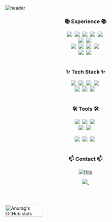 <!--타이틀 부분-->
![header](https://capsule-render.vercel.app/api?text=I%20am%20geumcomo&type=venom&animation=fadeIn&height=160)

<!--내용 부분-->
<h3 align="center">📚 Experience 📚</h3>
<div align="center">
  <img src="https://img.shields.io/badge/html5-E34F26.svg?style=for-the-badge&logo=html5&logoColor=white" />&nbsp
  <img src="https://img.shields.io/badge/javascript-F7DF1E.svg?style=for-the-badge&logo=javascript&logoColor=20232a" />&nbsp
  <img src="https://img.shields.io/badge/JSP-FF5722?style=for-the-badge" />&nbsp
  <img src="https://img.shields.io/badge/react-20232a.svg?style=for-the-badge&logo=react&logoColor=61DAFB" />&nbsp
  <img src="https://img.shields.io/badge/Next.js-333333?style=for-the-badge&logo=next.js&logoColor=FFFFFF" />&nbsp
</div>

<div align="center">
  <img src="https://img.shields.io/badge/css3-1572B6.svg?style=for-the-badge&logo=css3&logoColor=white" />&nbsp
  <img src="https://img.shields.io/badge/tailwindcss-1daabb.svg?style=for-the-badge&logo=tailwind-css&logoColor=white" />&nbsp
</div>

<div align="center">
  <img src="https://img.shields.io/badge/JAVA-F8981D?style=for-the-badge"/>&nbsp
  <img src="https://img.shields.io/badge/Spring-282c34?style=for-the-badge&logo=spring&logoColor=6DB33F"/>&nbsp
  <img src="https://img.shields.io/badge/SpringBoot-1A1A1A?style=for-the-badge&logo=springboot&logoColor=6DB33F"/>&nbsp
  <img src="https://img.shields.io/badge/JPA-6A1B9A?style=for-the-badge"/>&nbsp
</div>

<div align="center">
  <img src="https://img.shields.io/badge/MySQL-F0F0F0?style=for-the-badge&logo=mysql&logoColor=#00758F" />&nbsp
  <img src="https://img.shields.io/badge/MyBatis-0A8E10?style=for-the-badge" />&nbsp
</div>

<br>

<h3 align="center">✨ Tech Stack ✨</h3>
<div align="center">
  <img src="https://img.shields.io/badge/JAVA-F8981D?style=for-the-badge"/>&nbsp
  <img src="https://img.shields.io/badge/Spring-282c34?style=for-the-badge&logo=spring&logoColor=6DB33F"/>&nbsp
  <img src="https://img.shields.io/badge/SpringBoot-1A1A1A?style=for-the-badge&logo=springboot&logoColor=6DB33F"/>&nbsp
  <img src="https://img.shields.io/badge/JPA-6A1B9A?style=for-the-badge&logoColor=2C3E50"/>&nbsp
  <br>
  <img src="https://img.shields.io/badge/Docker-1E4C88?style=for-the-badge&logo=docker&logoColor=0db7ed"/>&nbsp
  <img src="https://img.shields.io/badge/Kubernetes-5A67D88?style=for-the-badge&logo=kubernetes&logoColor=326CE5"/>&nbsp
  <img src="https://img.shields.io/badge/AWS-FF9900?style=for-the-badge&logo=amazonwebservices&logoColor=FFFFFF"/>&nbsp
</div>

<br>

<h3 align="center">🛠 Tools 🛠</h3>
<div align="center">
  <img src="https://img.shields.io/badge/git-F05033.svg?style=for-the-badge&logo=git&logoColor=white" />&nbsp
  <img src="https://img.shields.io/badge/github-181717.svg?style=for-the-badge&logo=github&logoColor=white" />&nbsp
  <img src="https://img.shields.io/badge/Notion-F3F3F3.svg?style=for-the-badge&logo=notion&logoColor=black" />&nbsp
</div>

<div align="center">
  <img src="https://img.shields.io/badge/figma-F24E1E.svg?style=for-the-badge&logo=figma&logoColor=white" />&nbsp
  <img src="https://img.shields.io/badge/Postman-FF9F45?style=for-the-badge&logo=postman&logoColor=FF6A00" />&nbsp
</div>

<br>

<div align="center">
  <img src="https://img.shields.io/badge/Eclipse-D4E1E9?style=for-the-badge3&logo=eclipse&logoColor=2C3E50" />&nbsp
  <img src="https://img.shields.io/badge/VSCode-007ACC.svg?style=for-the-badge3" />&nbsp
  <img src="https://img.shields.io/badge/IntelliJ-2E2E2E?style=for-the-badge3&logo=intellijidea&logoColor=FF5D26" />&nbsp
</div>

<br>

<h3 align="center">📫 Contact 📫</h3>
<div align="center">
  
  [![Hits](https://hits.seeyoufarm.com/api/count/incr/badge.svg?url=https%3A%2F%2Fgithub.com%2Fgeumcomo&count_bg=%2379C83D&title_bg=%23555555&icon=&icon_color=%23E7E7E7&title=hits&edge_flat=false)](https://hits.seeyoufarm.com)
  
  <a href="mailto:kummo99@naver.com">
    <img
      src="https://img.shields.io/badge/kummo99@naver.com-7AC943?style=for-the-badge&logo=naver&logoColor=1EC800"/>&nbsp
  </a>
</div>

<br><br>

<div style="display: flex; justify-content: space-between;">

  <!-- GitHub Stats Card -->
  <img src="https://github-readme-stats.vercel.app/api?username=geumcomo&show_icons=true&theme=marko" alt="Anurag's GitHub stats" style="width: 48%;">

</div>
